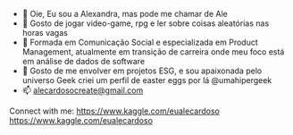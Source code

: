 - 👋 Oie, Eu sou a Alexandra, mas pode me chamar de Ale
- 👀 Gosto de jogar video-game, rpg e ler sobre coisas aleatórias nas horas vagas
- 🌱 Formada em Comunicação Social e especializada em Product Management, atualmente em transição de carreira onde meu foco está em análise de dados de software
- 💞️ Gosto de me envolver em projetos ESG, e sou apaixonada pelo universo Geek criei um perfil de easter eggs por lá @umahipergeek
- 📫 alecardosocreate@gmail.com
  
Connect with me:
https://www.kaggle.com/eualecardoso https://www.kaggle.com/eualecardoso


<!---
Alecardosocreate/Alecardosocreate is a ✨ special ✨ repository because its `README.md` (this file) appears on your GitHub profile.
You can click the Preview link to take a look at your changes.
--->
